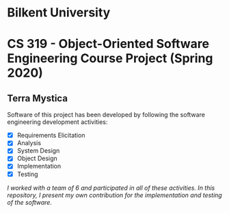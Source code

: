 # Bilkent University
# CS 319 - Object-Oriented Software Engineering Course Project (Spring 2020)

## Terra Mystica

Software of this project has been developed by following the software engineering development activities:
- [x] Requirements Elicitation
- [x] Analysis
- [x] System Design
- [x] Object Design
- [x] Implementation
- [x] Testing

*I worked with a team of 6 and participated in all of these activities. In this repository, I present my own contribution for the implementation and testing of the software.*